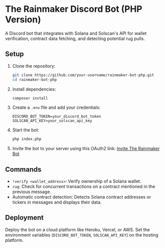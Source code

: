 # The Rainmaker Discord Bot (PHP Version)

A Discord bot that integrates with Solana and Solscan's API for wallet verification, contract data fetching, and detecting potential rug pulls.

## Setup

1. Clone the repository:
   ```bash
   git clone https://github.com/your-username/rainmaker-bot-php.git
   cd rainmaker-bot-php
   ```

2. Install dependencies:
   ```bash
   composer install
   ```

3. Create a `.env` file and add your credentials:
   ```env
   DISCORD_BOT_TOKEN=your_discord_bot_token
   SOLSCAN_API_KEY=your_solscan_api_key
   ```

4. Start the bot:
   ```bash
   php index.php
   ```

5. Invite the bot to your server using this OAuth2 link:
   [Invite The Rainmaker Bot](https://discord.com/oauth2/authorize?client_id=1333005913556127746&permissions=1134139894784&response_type=code&redirect_uri=https%3A%2F%2Fdiscord.com%2Foauth2%2Fauthorize&integration_type=0&scope=identify+guilds+guilds.channels.read+messages.read+dm_channels.messages.read+activities.write+bot+connections+gateway.connect+dm_channels.messages.write+dm_channels.read+applications.entitlements+webhook.incoming+presences.write+guilds.join+gdm.join+activities.read+role_connections.write+applications.store.update+applications.builds.upload)

## Commands

- `!verify <wallet_address>`: Verify ownership of a Solana wallet.
- `rug`: Check for concurrent transactions on a contract mentioned in the previous message.
- Automatic contract detection: Detects Solana contract addresses or tickers in messages and displays their data.

## Deployment

Deploy the bot on a cloud platform like Heroku, Vercel, or AWS. Set the environment variables (`DISCORD_BOT_TOKEN`, `SOLSCAN_API_KEY`) on the hosting platform.